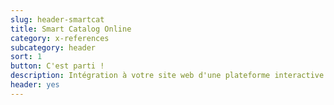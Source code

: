```yaml
---
slug: header-smartcat
title: Smart Catalog Online
category: x-references
subcategory: header
sort: 1
button: C'est parti !
description: Intégration à votre site web d'une plateforme interactive qui référence l'ensemble de votre catalogue produit. <br>  Un simple outil pour augmenter vos ventes sans proposer d'achat en ligne.
header: yes
---
```

